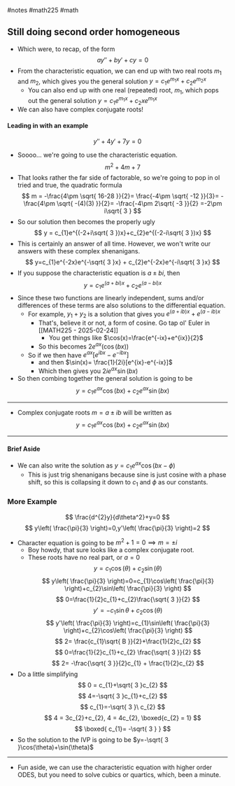 #notes #math225 #math 

## Still doing second order homogeneous
- Which were, to recap, of the form $$
ay''  + by' +cy = 0
$$
- From the characteristic equation, we can end up with two real roots $m_{1}$ and $m_{2}$, which gives you the general solution $y=c_{1}e^{m_{1}x}+c_{2}e^{m_{2}x}$
	- You can also end up with one real (repeated) root, $m_{1}$, which pops out the general solution $y=c_{1}e^{m_{1}x}+c_{2}xe^{m_{1}x}$
- We can also have complex conjugate roots!
#### Leading in with an example
$$
y''+4y'+7y=0
$$
- Soooo... we're going to use the characteristic equation. $$
m^{2}+4m+7
$$
- That looks rather the far side of factorable, so we're going to pop in ol tried and true, the quadratic formula
$$
m = -\frac{4\pm \sqrt{ 16-28 }}{2}= \frac{-4\pm \sqrt{ -12 }}{3}= -\frac{4\pm \sqrt{ -(4)(3) }}{2}= -\frac{-4\pm 2\sqrt{ -3 }}{2} =-2\pm i\sqrt{ 3 }
$$
- So our solution then becomes the properly ugly $$
y = c_{1}e^{(-2+i\sqrt{ 3 })x}+c_{2}e^{(-2-i\sqrt{ 3 })x}
$$
- This is certainly an answer of all time. However, we won't write our answers with these complex shenanigans.
$$
y=c_{1}e^{-2x}e^{-\sqrt{ 3 }x} + c_{2}e^{-2x}e^{-i\sqrt{ 3 }x}
$$
- If you suppose the characteristic equation is $a\pm bi$, then $$
y = c_{1}e^{(a+bi)x}+c_{2}e^{(a-bi)x}
$$
- Since these two functions are linearly independent, sums and/or differences of these terms are also solutions to the differential equation.
	- For example, $y_{1}+y_{2}$ is a solution that gives you $e^{(a+ib)x}+e^{(a-ib)x}$
		- That's, believe it or not, a form of cosine. Go tap ol' Euler in [[MATH225 - 2025-02-24]]
			- You get things like $\cos(x)=\frac{e^{-ix}+e^{ix}}{2}$
		- So this becomes $2e^{ax}(\cos(bx))$
	- So if we then have $e^{ax}[e^{ibx}-e^{-ibx}]$
		- and then $\sin(x)= \frac{1}{2i}[e^{ix}-e^{-ix}]$
		- Which then gives you $2ie^{ax}\sin(bx)$
- So then combing together the general solution is going to be $$
y=c_{1}e^{ax}\cos(bx)+c_{2}e^{ax}\sin(bx)
$$
----
-  Complex conjugate roots $m=a\pm ib$ will be written as $$
y = c_{1}e^{ax}\cos(bx)+c_{2}e^{ax}\sin(bx)
$$
---
#### Brief Aside
- We can also write the solution as $y = c_{1}e^{ax}\cos(bx-\phi)$
	- This is just trig shenanigans because sine is just cosine with a phase shift, so this is collapsing it down to $c_{1}$ and $\phi$ as our constants.

### More Example
$$
\frac{d^{2}y}{d\theta^2}+y=0
$$
$$
y\left( \frac{\pi}{3} \right)=0,y'\left( \frac{\pi}{3} \right)=2
$$
- Character equation is going to be $m^{2}+1=0\implies m=\pm i$
	- Boy howdy, that sure looks like a complex conjugate root.
	- These roots have no real part, or $a=0$
$$
y=c_{1}\cos(\theta)+c_{2}\sin(\theta)
$$
$$
y\left( \frac{\pi}{3} \right)=0=c_{1}\cos\left( \frac{\pi}{3} \right)+c_{2}\sin\left( \frac{\pi}{3} \right)
$$
$$
0=\frac{1}{2}c_{1}+c_{2}\frac{\sqrt{ 3 }}{2}
$$
$$
y' = -c_{1}\sin \theta+c_{2}\cos(\theta)
$$
$$
y'\left( \frac{\pi}{3} \right)=c_{1}\sin\left( \frac{\pi}{3} \right)+c_{2}\cos\left( \frac{\pi}{3} \right)
$$
$$
2= \frac{c_{1}\sqrt{ B }}{2}+\frac{1}{2}c_{2}
$$
$$
0=\frac{1}{2}c_{1}+c_{2} \frac{\sqrt{ 3 }}{2}
$$
$$
2= -\frac{\sqrt{ 3 }}{2}c_{1} + \frac{1}{2}c_{2}
$$
- Do a little simplifying
$$
0 = c_{1}+\sqrt{ 3 }c_{2}
$$
$$
4=-\sqrt{ 3 }c_{1}+c_{2}
$$
$$
c_{1}=-\sqrt{ 3 }\ c_{2}
$$
$$
4 = 3c_{2}+c_{2}, 4 = 4c_{2}, \boxed{c_{2} = 1}
$$
$$
\boxed{
c_{1}= -\sqrt{ 3 }
}
$$
- So the solution to the IVP is going to be $y=-\sqrt{ 3 }\cos(\theta)+\sin(\theta)$
---
- Fun aside, we can use the characteristic equation with higher order ODES, but you need to solve cubics or quartics, which, been a minute.